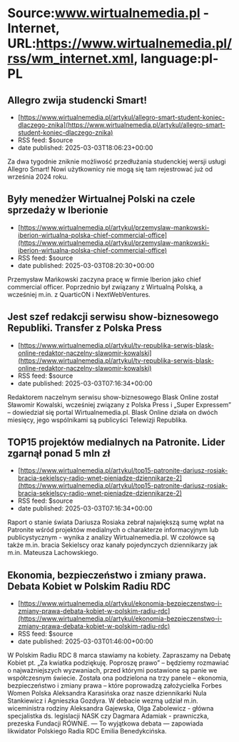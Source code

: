 # Source:www.wirtualnemedia.pl - Internet, URL:https://www.wirtualnemedia.pl/rss/wm_internet.xml, language:pl-PL

## Allegro zwija studencki Smart!
 - [https://www.wirtualnemedia.pl/artykul/allegro-smart-student-koniec-dlaczego-znika](https://www.wirtualnemedia.pl/artykul/allegro-smart-student-koniec-dlaczego-znika)
 - RSS feed: $source
 - date published: 2025-03-03T18:06:23+00:00

Za dwa tygodnie zniknie możliwość przedłużania studenckiej wersji usługi Allegro Smart! Nowi użytkownicy nie mogą się tam rejestrować już od września 2024 roku.

## Były menedżer Wirtualnej Polski na czele sprzedaży w Iberionie
 - [https://www.wirtualnemedia.pl/artykul/przemyslaw-mankowski-iberion-wirtualna-polska-chief-commercial-office](https://www.wirtualnemedia.pl/artykul/przemyslaw-mankowski-iberion-wirtualna-polska-chief-commercial-office)
 - RSS feed: $source
 - date published: 2025-03-03T08:20:30+00:00

Przemysław Mańkowski zaczyna pracę w firmie Iberion jako chief commercial officer. Poprzednio był związany z Wirtualną Polską, a wcześniej m.in. z QuarticON i NextWebVentures.

## Jest szef redakcji serwisu show-biznesowego Republiki. Transfer z Polska Press
 - [https://www.wirtualnemedia.pl/artykul/tv-republika-serwis-blask-online-redaktor-naczelny-slawomir-kowalski](https://www.wirtualnemedia.pl/artykul/tv-republika-serwis-blask-online-redaktor-naczelny-slawomir-kowalski)
 - RSS feed: $source
 - date published: 2025-03-03T07:16:34+00:00

Redaktorem naczelnym serwisu show-biznesowego Blask Online został Sławomir Kowalski, wcześniej związany z Polska Press i „Super Expressem” – dowiedział się portal Wirtualnemedia.pl. Blask Online działa on dwóch miesięcy, jego wspólnikami są publicyści Telewizji Republika.

## TOP15 projektów medialnych na Patronite. Lider zgarnął ponad 5 mln zł
 - [https://www.wirtualnemedia.pl/artykul/top15-patronite-dariusz-rosiak-bracia-sekielscy-radio-wnet-pieniadze-dziennikarze-2](https://www.wirtualnemedia.pl/artykul/top15-patronite-dariusz-rosiak-bracia-sekielscy-radio-wnet-pieniadze-dziennikarze-2)
 - RSS feed: $source
 - date published: 2025-03-03T07:16:34+00:00

Raport o stanie świata Dariusza Rosiaka zebrał największą sumę wpłat na Patronite wśród projektów medialnych o charakterze informacyjnym lub publicystycznym - wynika z analizy Wirtualnemedia.pl. W czołówce są także m.in. bracia Sekielscy oraz kanały pojedynczych dziennikarzy jak m.in. Mateusza Lachowskiego.

## Ekonomia, bezpieczeństwo i zmiany prawa. Debata Kobiet w Polskim Radiu RDC
 - [https://www.wirtualnemedia.pl/artykul/ekonomia-bezpieczenstwo-i-zmiany-prawa-debata-kobiet-w-polskim-radiu-rdc](https://www.wirtualnemedia.pl/artykul/ekonomia-bezpieczenstwo-i-zmiany-prawa-debata-kobiet-w-polskim-radiu-rdc)
 - RSS feed: $source
 - date published: 2025-03-03T01:46:00+00:00

W Polskim Radiu RDC 8 marca stawiamy na kobiety. Zapraszamy na Debatę Kobiet pt. „Za kwiatka podziękuję. Poproszę prawo” – będziemy rozmawiać o najważniejszych wyzwaniach, przed którymi postawione są panie we współczesnym świecie. Została ona podzielona na trzy panele – ekonomia, bezpieczeństwo i zmiany prawa – które poprowadzą założycielka Forbes Women Polska Aleksandra Karasińska oraz nasze dziennikarki Nula Stankiewicz i Agnieszka Gozdyra. W debacie wezmą udział m.in. wiceministra rodziny Aleksandra Gajewska, Olga Zabolewicz - główna specjalistka ds. legislacji NASK czy Dagmara Adamiak - prawniczka, prezeska Fundacji RÓWNiE. — To wyjątkowa debata — zapowiada likwidator Polskiego Radia RDC Emilia Benedykcińska.

